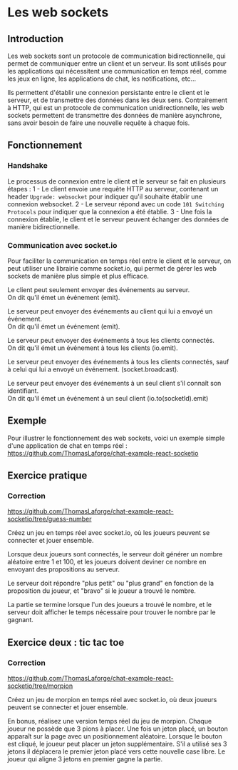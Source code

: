 # Les web sockets

## Introduction

Les web sockets sont un protocole de communication bidirectionnelle, qui permet de communiquer entre un client et un serveur. Ils sont utilisés pour les applications qui nécessitent une communication en temps réel, comme les jeux en ligne, les applications de chat, les notifications, etc...

Ils permettent d'établir une connexion persistante entre le client et le serveur, et de transmettre des données dans les deux sens. Contrairement à HTTP, qui est un protocole de communication unidirectionnelle, les web sockets permettent de transmettre des données de manière asynchrone, sans avoir besoin de faire une nouvelle requête à chaque fois.

## Fonctionnement

### Handshake

Le processus de connexion entre le client et le serveur se fait en plusieurs étapes :
1 - Le client envoie une requête HTTP au serveur, contenant un header `Upgrade: websocket` pour indiquer qu'il souhaite établir une connexion websocket.
2 - Le serveur répond avec un code `101 Switching Protocols` pour indiquer que la connexion a été établie.
3 - Une fois la connexion établie, le client et le serveur peuvent échanger des données de manière bidirectionnelle.

### Communication avec socket.io

Pour faciliter la communication en temps réel entre le client et le serveur, on peut utiliser une librairie comme socket.io, qui permet de gérer les web sockets de manière plus simple et plus efficace.

Le client peut seulement envoyer des événements au serveur.  
On dit qu'il émet un événement (emit).

Le serveur peut envoyer des événements au client qui lui a envoyé un événement.  
On dit qu'il émet un événement (emit).

Le serveur peut envoyer des événements à tous les clients connectés.  
On dit qu'il émet un événement à tous les clients (io.emit).

Le serveur peut envoyer des événements à tous les clients connectés, sauf à celui qui lui a envoyé un événement. (socket.broadcast).

Le serveur peut envoyer des événements à un seul client s'il connaît son identifiant.  
On dit qu'il émet un événement à un seul client (io.to(socketId).emit)

## Exemple

Pour illustrer le fonctionnement des web sockets, voici un exemple simple d'une application de chat en temps réel :
https://github.com/ThomasLaforge/chat-example-react-socketio

## Exercice pratique

### Correction
https://github.com/ThomasLaforge/chat-example-react-socketio/tree/guess-number

Créez un jeu en temps réel avec socket.io, où les joueurs peuvent se connecter et jouer ensemble.

Lorsque deux joueurs sont connectés, le serveur doit générer un nombre aléatoire entre 1 et 100, et les joueurs doivent deviner ce nombre en envoyant des propositions au serveur.

Le serveur doit répondre "plus petit" ou "plus grand" en fonction de la proposition du joueur, et "bravo" si le joueur a trouvé le nombre.

La partie se termine lorsque l'un des joueurs a trouvé le nombre, et le serveur doit afficher le temps nécessaire pour trouver le nombre par le gagnant.

## Exercice deux : tic tac toe

### Correction
https://github.com/ThomasLaforge/chat-example-react-socketio/tree/morpion

Créez un jeu de morpion en temps réel avec socket.io, où deux joueurs peuvent se connecter et jouer ensemble.

En bonus, réalisez une version temps réel du jeu de morpion. Chaque joueur ne possède que 3 pions à placer. Une fois un jeton placé, un bouton apparaît sur la page avec un positionnement aléatoire. Lorsque le bouton est cliqué, le joueur peut placer un jeton supplémentaire. S'il a utilisé ses 3 jetons il déplacera le premier jeton placé vers cette nouvelle case libre. Le joueur qui aligne 3 jetons en premier gagne la partie.